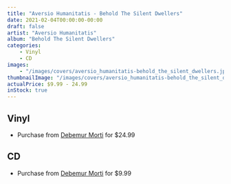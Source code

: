 ```yaml
---
title: "Aversio Humanitatis - Behold The Silent Dwellers"
date: 2021-02-04T00:00:00-00:00
draft: false
artist: "Aversio Humanitatis"
album: "Behold The Silent Dwellers"
categories:
    - Vinyl
    - CD
images:
    - "/images/covers/aversio_humanitatis-behold_the_silent_dwellers.jpg"
thumbnailImage: "/images/covers/aversio_humanitatis-behold_the_silent_dwellers-thumb.jpg"
actualPrice: $9.99 - 24.99
inStock: true
---
```


## Vinyl
* Purchase from [Debemur Morti](https://debemurmorti.aisamerch.com/item/98080) for $24.99
## CD
* Purchase from [Debemur Morti](https://debemurmorti.aisamerch.com/item/88807) for $9.99
